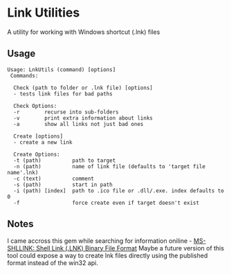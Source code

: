 # Link Utilities #
A utility for working with Windows shortcut (.lnk) files

## Usage ##

```
Usage: LnkUtils (command) [options]
 Commands:

  Check (path to folder or .lnk file) [options]
  - tests link files for bad paths

  Check Options:
  -r        recurse into sub-folders
  -v        print extra information about links
  -a        show all links not just bad ones

  Create [options]
  - create a new link

  Create Options:
  -t (path)          path to target
  -n (path)          name of link file (defaults to 'target file name'.lnk)
  -c (text)          comment
  -s (path)          start in path
  -i (path) [index]  path to .ico file or .dll/.exe. index defaults to 0
  -f                 force create even if target doesn't exist
```

## Notes ##
I came accross this gem while searching for information oniline - [MS-SHLLINK: Shell Link \(.LNK\) Binary File Format](https://docs.microsoft.com/en-us/openspecs/windows_protocols/ms-shllink/16cb4ca1-9339-4d0c-a68d-bf1d6cc0f943)
Maybe a future version of this tool could expose a way to create lnk files directly using the published format instead of the win32 api.